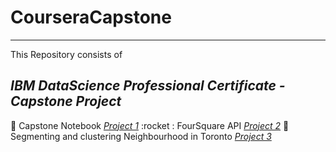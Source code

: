 
# CourseraCapstone
---

This Repository consists of _<h2>IBM DataScience Professional Certificate - Capstone Project</h2>_ 

:rocket: Capstone Notebook [*Project 1*](https://github.com/trijuhari/Applied-Data-Science-Capstone/tree/main/Week-1)
:rocket : FourSquare API [*Project 2*](https://github.com/trijuhari/Applied-Data-Science-Capstone/tree/main/Week-2)
:rocket: Segmenting and clustering Neighbourhood in Toronto [*Project 3*](https://github.com/trijuhari/Applied-Data-Science-Capstone/tree/main/Week-2)

 
